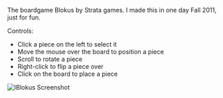 The boardgame Blokus by Strata games. I made this in one day Fall 2011, just for fun.

Controls:
-    Click a piece on the left to select it
-    Move the mouse over the board to position a piece
-    Scroll to rotate a piece
-    Right-click to flip a piece over
-    Click on the board to place a piece

![IBlokus Screenshot](http://i.imgur.com/spGkoBM.png)